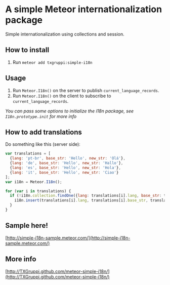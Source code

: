 # A simple Meteor internationalization package

Simple internationalization using collections and session.

## How to install

1. Run `meteor add txgruppi:simple-i18n`

## Usage

1. Run `Meteor.I18n()` on the server to publish `current_language_records`.
2. Run `Meteor.I18n()` on the client to subscribe to `current_language_records`.

*You can pass some options to initialize the i18n package, see `I18n.prototype.init` for more info*

## How to add translations

Do something like this (server side):
```js
var translations = [
  {lang: 'pt-br', base_str: 'Hello', new_str: 'Olá'},
  {lang: 'de', base_str: 'Hello', new_str: 'Hallo'},
  {lang: 'es', base_str: 'Hello', new_str: 'Hola'},
  {lang: 'it', base_str: 'Hello', new_str: 'Ciao'}
];
var i18n = Meteor.I18n();

for (var i in translations) {
  if (!i18n.collection.findOne({lang: translations[i].lang, base_str: translations[i].base_str})) {
    i18n.insert(translations[i].lang, translations[i].base_str, translations[i].new_str);
  }
}
```

## Sample here!

[http://simple-i18n-sample.meteor.com/](http://simple-i18n-sample.meteor.com/)

## More info

[http://TXGruppi.github.com/meteor-simple-i18n/](http://TXGruppi.github.com/meteor-simple-i18n/)

